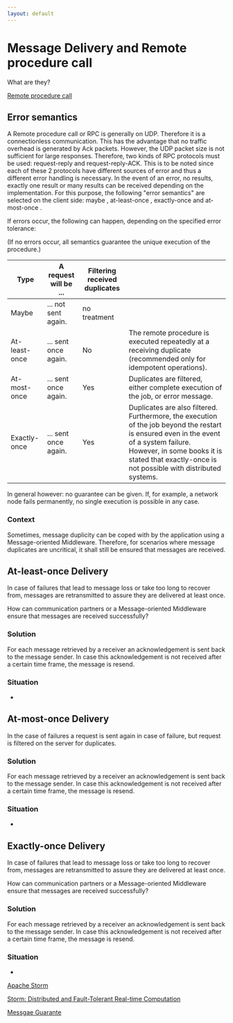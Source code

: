 ```yaml
---
layout: default
---
```


# Message Delivery and Remote procedure call

What are they?

[Remote procedure call](https://en.wikipedia.org/wiki/Remote_procedure_call)

## Error semantics

A Remote procedure call or RPC is generally on UDP. Therefore it is a connectionless communication. This has the advantage that no traffic overhead is generated by Ack packets. However, the UDP packet size is not sufficient for large responses. Therefore, two kinds of RPC protocols must be used: request-reply and request-reply-ACK. This is to be noted since each of these 2 protocols have different sources of error and thus a different error handling is necessary. In the event of an error, no results, exactly one result or many results can be received depending on the implementation. For this purpose, the following "error semantics" are selected on the client side: maybe , at-least-once , exactly-once and at-most-once .

If errors occur, the following can happen, depending on the specified error tolerance:

(If no errors occur, all semantics guarantee the unique execution of the procedure.)

| Type |A request will be ...|Filtering received duplicates| |
|------|---------------------|-----------------------------|-|
| Maybe | ... not sent again.|no treatment|
| At-least-once |... sent once again.| No | The remote procedure is executed repeatedly at a receiving duplicate (recommended only for idempotent operations).
|At-most-once | ... sent once again. | Yes | Duplicates are filtered, either complete execution of the job, or error message.
|Exactly-once | ... sent once again. | Yes | Duplicates are also filtered. Furthermore, the execution of the job beyond the restart is ensured even in the event of a system failure. However, in some books it is stated that exactly-once is not possible with distributed systems.

In general however: no guarantee can be given. If, for example, a network node fails permanently, no single execution is possible in any case.

### Context

Sometimes, message duplicity can be coped with by the application using a Message-oriented Middleware. Therefore, for scenarios where message duplicates are uncritical, it shall still be ensured that messages are received.

## At-least-once Delivery

In case of failures that lead to message loss or take too long to recover from, messages are retransmitted to assure they are delivered at least once.

How can communication partners or a Message-oriented Middleware ensure that messages are received successfully?


### Solution

For each message retrieved by a receiver an acknowledgement is sent back to the message sender. In case this acknowledgement is not received after a certain time frame, the message is resend.

### Situation

- 

## At-most-once Delivery

In the case of failures a request is sent again in case of failure, but request is filtered on the server for duplicates. 

### Solution

For each message retrieved by a receiver an acknowledgement is sent back to the message sender. In case this acknowledgement is not received after a certain time frame, the message is resend.

### Situation

- 

## Exactly-once Delivery

In case of failures that lead to message loss or take too long to recover from, messages are retransmitted to assure they are delivered at least once.

How can communication partners or a Message-oriented Middleware ensure that messages are received successfully?

### Solution

For each message retrieved by a receiver an acknowledgement is sent back to the message sender. In case this acknowledgement is not received after a certain time frame, the message is resend.

### Situation

- 

[Apache Storm](http://storm.apache.org/index.html)

[Storm: Distributed and Fault-Tolerant Real-time Computation](https://www.infoq.com/presentations/Storm-Introduction)

[Messgae Guarante](http://storm.apache.org/releases/current/Guaranteeing-message-processing.html)
